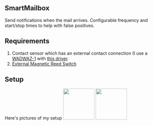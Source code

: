 SmartMailbox
---
Send notifications when the mail arrives. Configurable frequency and start/stop
times to help with false positives. 

Requirements
---
1. Contact sensor which has an external contact connection (I use a
[WADWAZ-1](https://www.amazon.com/GoControl-Z-Wave-Door-Window-Sensor/dp/B00MNYSEF4) with [this driver](https://community.hubitat.com/t/gocontrol-and-sim-contact-sensor/325).
2. [External Magnetic Reed Switch](https://www.amazon.com/gp/product/B07F5VYZ2B)

Setup
---
Here's pictures of my setup
<img src="https://bdwilson.github.io/images/IMG_9005.JPG" width="100">
<img src="https://bdwilson.github.io/images/IMG_9006.JPG" width="100">
